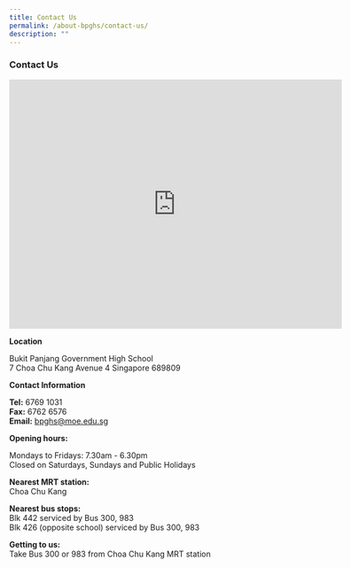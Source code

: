 ```yaml
---
title: Contact Us
permalink: /about-bpghs/contact-us/
description: ""
---
```

### Contact Us

<iframe loading="lazy" allowfullscreen="" style="border:0;" height="450" width="600" src="https://www.google.com/maps/embed?pb=!1m18!1m12!1m3!1d3988.6585546250017!2d103.73662191372344!3d1.381518561860239!2m3!1f0!2f0!3f0!3m2!1i1024!2i768!4f13.1!3m3!1m2!1s0x31da11dd6d10416d%3A0x71c83c6b6076c9c8!2sBukit%20Panjang%20Government%20High%20School!5e0!3m2!1sen!2ssg!4v1679458818496!5m2!1sen!2ssg"></iframe>

**Location**

Bukit Panjang Government High School
<br>7 Choa Chu Kang Avenue 4 Singapore 689809

**Contact Information**

**Tel:** 6769 1031  <br>
**Fax:** 6762 6576 <br>
**Email:** <a href="mailto:bpghs@moe.edu.sg">bpghs@moe.edu.sg</a>

**Opening hours:**

Mondays to Fridays: 7.30am - 6.30pm
<br>Closed on Saturdays, Sundays and Public Holidays

**Nearest MRT station:** 
<br>Choa Chu Kang

**Nearest bus stops:**
<br>Blk 442 serviced by Bus 300, 983
<br>Blk 426 (opposite school) serviced by Bus 300, 983

**Getting to us:**
<br>Take Bus 300 or 983 from Choa Chu Kang MRT station